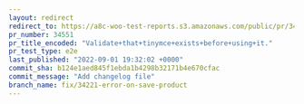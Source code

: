 ```yaml
---
layout: redirect
redirect_to: https://a8c-woo-test-reports.s3.amazonaws.com/public/pr/34551/e2e/index.html
pr_number: 34551
pr_title_encoded: "Validate+that+tinymce+exists+before+using+it."
pr_test_type: e2e
last_published: "2022-09-01 19:32:02 +0000"
commit_sha: b124e1aed845f1ebda1b4298b32171b4e670cfac
commit_message: "Add changelog file"
branch_name: fix/34221-error-on-save-product
---
```

